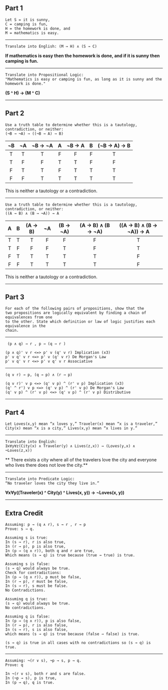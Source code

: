 


## Part 1

```
Let S = it is sunny, 
C = camping is fun, 
H = the homework is done, and 
M = mathematics is easy.
```
-- --
```
Translate into English: (M → H) ∧ (S → C)
```
**If mathematics is easy then the homework is done, and if it is sunny then camping is fun.**
-- --
```
Translate into Propositional Logic:   
"Mathematics is easy or camping is fun, as long as it is sunny and the homework is done."
```
**(S ^ H) → (M ^ C)**
-- --

## Part 2
```
Use a truth table to determine whether this is a tautology, contradiction, or neither:  
(¬B → ¬A) → ((¬B → A) → B)
```
| ¬B | ¬A | ¬B → ¬A | A | ¬B → A | B | (¬B → A) → B |
|:--:|:--:|:-------:|:-:|:------:|:-:|:------------:|
| T  | T  | T       | F | F      | F | T            |
| T  | F  | F       | T | T      | F | F            |
| F  | T  | T       | F | T      | T | T            |
| F  | F  | T       | T | T      | T | T            |

This is neither a tautology or a contradiction.
-- --
```
Use a truth table to determine whether this is a tautology, contradiction, or neither:  
((A → B) ∧ (B → ¬A)) → A
```
| A | B | (A → B) | ¬A | (B → ¬A) | (A → B) ∧ (B → ¬A) | ((A → B) ∧ (B → ¬A)) → A |
|:-:|:-:|:-------:|:--:|:--------:|:------------------:|:------------------------:|
| T | T | T       | F  | F        | F                  |  T                       |
| T | F | F       | F  | T        | F                  |  T                       |
| F | T | T       | T  | T        | T                  |  F                       |
| F | F | T       | T  | T        | T                  |  F                       |

This is neither a tautology or a contradiction.
-- --
## Part 3
```
For each of the following pairs of propositions, show that the
two propositions are logically equivalent by finding a chain of equivalences from one
to the other. State which definition or law of logic justifies each equivalence in the
chain.
```
-- --
```
 (p ∧ q) → r , p → (q → r )
 ```

```
(p ∧ q)' v r <=> p' v (q' v r) Implication (x3)  
p' v q' v r <=> p' v (q' v r) De Morgan's Law
p' v q' v r <=> p' v q' v r Associative 
```
 -- --
 ```
 (q ∨ r) → p, (q → p) ∧ (r → p)
 ```
 ```
 (q v r)' v p <=> (q' v p) ^ (r' v p) Implication (x3)
 (q' ^ r') v p <=> (q' v p) ^ (r' v p) De Morgan's Law
 (q' v p) ^ (r' v p) <=> (q' v p) ^ (r' v p) Distributive
 ```
 -- --
## Part 4
 ```
Let Loves(x,y) mean “x loves y,” Traveler(x) mean “x is a traveler,”
City(x) mean “x is a city,” Lives(x,y) mean “x lives in y.”
```
-- --
```
Translate into English: 
∃x∀y∀z(City(x) ∧ Traveler(y) ∧ Lives(z,x)) → (Loves(y,x) ∧ ¬Loves(z,x))
```
** There exists a city where all of the travelers love the city and everyone who lives there does not love the city.**
-- --
```
Translate into Predicate Logic: 
“No traveler loves the city they live in.”
```
**∀x∀y((Traveler(x) ^ City(y) ^ Lives(x, y)) → ¬Loves(x, y))**
-- --
## Extra Credit
```
Assuming: p → (q ∧ r), s → r , r → p
Prove: s → q.
```
```
Assuming s is true:
In (s → r), r is also true,
In (r → p), p is also true,
In (p → (q ∧ r)), both q and r are true,
Which means (s → q) is true because (true → true) is true.

Assuming s is false:
(s → q) would always be true.
Check for contradictions:
In (p → (q ∧ r)), p must be false,
In (r → p), r must be false,
In (s → r), s must be false.
No Contradictions.

Assuming q is true:
(s → q) would always be true.
No contradictions.

Assuming q is false:
In (p → (q ∧ r)), p is also false,
In (r → p), r is also false,
In (s → r), s is also false,
which means (s → q) is true because (false → false) is true.
```
```
(s → q) is true in all cases with no contradictions so (s → q) is true.
```
-- --
```
Assuming: ¬(r ∨ s), ¬p → s, p → q. 
Prove: q
```
```
In ¬(r ∨ s), both r and s are false.
In (¬p → s), p is true,
In (p → q), q is true.
```

